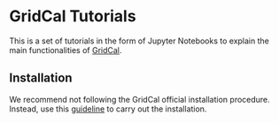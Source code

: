 # GridCal Tutorials

This is a set of tutorials in the form of Jupyter Notebooks to explain the main functionalities of [GridCal](https://github.com/SanPen/GridCal). 

## Installation

We recommend not following the GridCal official installation procedure. Instead, use this [guideline](https://github.com/ALSETLab/ModelicaGridData/blob/master/docs/guidelines/gridcal_installation.md) to carry out the installation.


